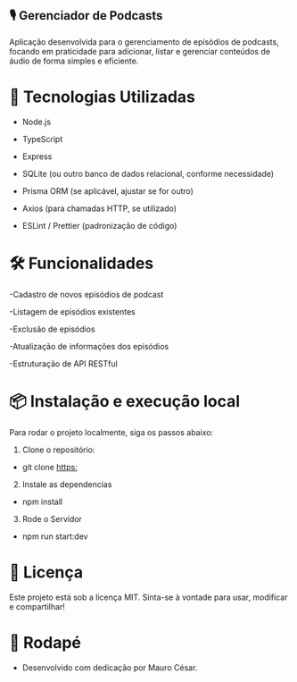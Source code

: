 ## 🎙️  Gerenciador de Podcasts

 Aplicação desenvolvida para o gerenciamento de episódios de podcasts, focando em praticidade para adicionar, listar e gerenciar conteúdos de áudio de forma simples e eficiente.

# 🚀 Tecnologias Utilizadas
* Node.js

* TypeScript

* Express

* SQLite (ou outro banco de dados relacional, conforme necessidade)

* Prisma ORM (se aplicável, ajustar se for outro)

* Axios (para chamadas HTTP, se utilizado)

* ESLint / Prettier (padronização de código)

# 🛠️ Funcionalidades

-Cadastro de novos episódios de podcast

-Listagem de episódios existentes

-Exclusão de episódios

-Atualização de informações dos episódios

-Estruturação de API RESTful

# 📦 Instalação e execução local

Para rodar o projeto localmente, siga os passos abaixo:

1. Clone o repositório:

* git clone [https:](https://github.com/Maurocesar12/Gerenciador-De-Podcasts.git)

2. Instale as dependencias

* npm install

3. Rode o Servidor

* npm run start:dev

# 📝 Licença
 Este projeto está sob a licença MIT.
 Sinta-se à vontade para usar, modificar e compartilhar!

# 🚀 Rodapé
* Desenvolvido com dedicação por Mauro César.

